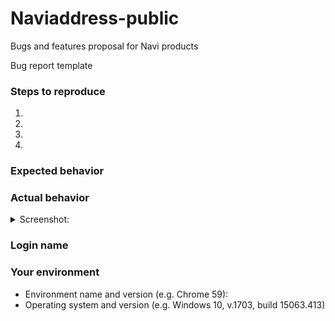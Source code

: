 # Naviaddress-public
Bugs and features proposal for Navi products

Bug report template
<!--- Help us to avoid duplicate reports, make sure you have searched through existing issues before submitting a new one-->


<!--- If you are requesting a new feature, tell us how it should work in free form-->
<!--- If you are reporting a bug, submit the detailed description using the template below-->

### Steps to reproduce
<!--- Provide a link to a live example or a clear set of steps to reproduce the issue-->
1.
2.
3.
4.

### Expected behavior
<!--- Tell us what should happen -->

### Actual behavior
<!--- Tell us what happens instead -->


<details><summary>Screenshot: </summary>

<!--- drag and drop, upload or paste your screenshot to this area-->

</details>

### Login name 
<!--- Your login name if you are rigestered-->

### Your environment
<!--- Please include all relevant details about the environment you experienced the bug in -->
* Environment name and version (e.g. Chrome 59):
* Operating system and version (e.g. Windows 10, v.1703, build 15063.413)
